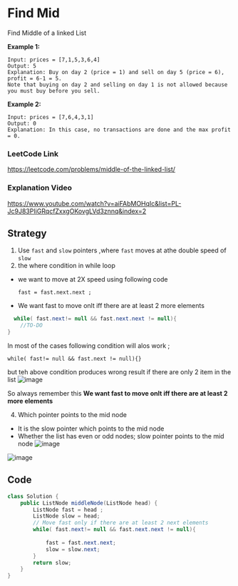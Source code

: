 # Find Mid  

Find Middle of a linked List

**Example 1:**
````
Input: prices = [7,1,5,3,6,4]
Output: 5
Explanation: Buy on day 2 (price = 1) and sell on day 5 (price = 6), profit = 6-1 = 5.
Note that buying on day 2 and selling on day 1 is not allowed because you must buy before you sell.
````
**Example 2:**
````
Input: prices = [7,6,4,3,1]
Output: 0
Explanation: In this case, no transactions are done and the max profit = 0.
````


### LeetCode Link 
https://leetcode.com/problems/middle-of-the-linked-list/ 


### Explanation Video 
https://www.youtube.com/watch?v=aiFAbMOHqIc&list=PL-Jc9J83PIiGRqcfZxxgOKovgLVd3znnq&index=2 

## Strategy
1. Use `fast` and `slow` pointers ,where `fast` moves at athe double speed of `slow`
2. the where condition in while loop 
  - we want to move at 2X speed using following code 
    ````
    fast = fast.next.next ;
    ````
  - We want fast to move onlt iff there are at least 2 more elements 
   ````java
     while( fast.next!= null && fast.next.next != null){
       //TO-DO
   }
   ````
   
 In most of the cases following condition will alos work ; 
  ````
  while( fast!= null && fast.next != null){}
  ````
  but teh above  condition produces wrong result if there are only 2 item in the list 
  ![image](https://user-images.githubusercontent.com/8110582/166901282-ed891c11-709f-498f-8181-20cf27f93723.png)
 
  So always remember this  **We want fast to move onlt iff there are at least 2 more elements**
   
   
4. Which pointer points to the mid node
  - It is the slow pointer which points to the mid node
  - Whether the list has  even or odd nodes; slow pointer points to the mid node 
  ![image](https://user-images.githubusercontent.com/8110582/166893425-4be23858-0d0f-4333-b286-58510a4308fa.png)

![image](https://user-images.githubusercontent.com/8110582/166900466-8de9e9ff-20b6-4e42-9acf-3d32c9709901.png)

## Code
````java
class Solution {
    public ListNode middleNode(ListNode head) {
        ListNode fast = head ;
        ListNode slow = head; 
        // Move fast only if there are at least 2 next elements 
        while( fast.next!= null && fast.next.next != null){
            
            fast = fast.next.next;
            slow = slow.next;
        }
        return slow;
    }
}
````
